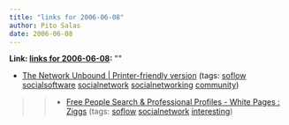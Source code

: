 ```yaml
---
title: "links for 2006-06-08"
author: Pito Salas
date: 2006-06-08
---
```


**Link: [links for 2006-06-08](None):** ""

  * [The Network Unbound | Printer-friendly version](<http://www.fastcompany.com/subscr/106/open_social-networks_Printer_Friendly.html>) (tags: [soflow](<http://del.icio.us/pitosalas/soflow>) [socialsoftware](<http://del.icio.us/pitosalas/socialsoftware>) [socialnetwork](<http://del.icio.us/pitosalas/socialnetwork>) [socialnetworking](<http://del.icio.us/pitosalas/socialnetworking>) [community](<http://del.icio.us/pitosalas/community>))
>>   * [Free People Search & Professional Profiles - White Pages :
Ziggs](<http://www.ziggs.com/>) (tags:
[soflow](<http://del.icio.us/pitosalas/soflow>)
[socialnetwork](<http://del.icio.us/pitosalas/socialnetwork>)
[interesting](<http://del.icio.us/pitosalas/interesting>))

>>



